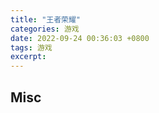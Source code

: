 ```yaml
---
title: "王者荣耀"
categories: 游戏
date: 2022-09-24 00:36:03 +0800
tags: 游戏
excerpt: 
---
```















## Misc




